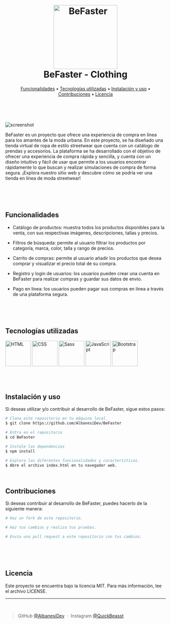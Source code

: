 
<h1 align="center">
  <br>
  <a href="http:/BeFasterOfficial.com"><img src="https://live.staticflickr.com/65535/52817582982_4ee5b52063_o.png" alt="BeFaster" width="200"></a>
  <br>
  BeFaster - Clothing
  <br>
</h1>

<p align="center">
  <a href="#Funcionalidades">Funcionalidades</a> •
  <a href="#Tecnologías-utilizadas">Tecnologías utilizadas</a> •
  <a href="#Instalación-y-uso">Instalación y uso</a> •
  <a href="#Contribuciones">Contribuciones</a> •
  <a href="#Licencia">Licencia</a>
</p>

<br>
<br>
<br>

![screenshot](https://live.staticflickr.com/65535/52817591637_2822d8ea4e_o.png)

BeFaster es un proyecto que ofrece una experiencia de compra en línea para los amantes de la moda urbana. En este proyecto, se ha diseñado una tienda virtual de ropa de estilo streetwear que cuenta con un catálogo de prendas y accesorios. La plataforma se ha desarrollado con el objetivo de ofrecer una experiencia de compra rápida y sencilla, y cuenta con un diseño intuitivo y fácil de usar que permite a los usuarios encontrar rápidamente lo que buscan y realizar simulaciones de compra de forma segura. ¡Explora nuestro sitio web y descubre cómo se podría ver una tienda en línea de moda streetwear!

<br>
<br>
<br>

## Funcionalidades

* Catálogo de productos: muestra todos los productos disponibles para la venta, con sus respectivas imágenes, descripciones, tallas y precios.

* Filtros de búsqueda: permite al usuario filtrar los productos por categoría, marca, color, talla y rango de precios.

* Carrito de compras: permite al usuario añadir los productos que desea comprar y visualizar el precio total de su compra.

* Registro y login de usuarios: los usuarios pueden crear una cuenta en BeFaster para realizar compras y guardar sus datos de envío.

* Pago en línea: los usuarios pueden pagar sus compras en línea a través de una plataforma segura.

<br>
<br>
<br>

## Tecnologías utilizadas
<div>
<img src="https://img.icons8.com/color/452/html-5--v1.png" alt="HTML" height="80"/>
<img src="https://img.icons8.com/color/452/css3.png" alt="CSS" height="80"/>
<img src="https://sass-lang.com/assets/img/logos/logo-b6e1ef6e.svg" alt="Sass" height="80"/>
<img src="https://img.icons8.com/color/452/javascript--v1.png" alt="JavaScript" height="80"/>
<img src="https://img.icons8.com/color/452/bootstrap.png" alt="Bootstrap" height="80"/>
</div>

<br>
<br>
<br>

## Instalación y uso

Si deseas utilizar y/o contribuir al desarrollo de BeFaster, sigue estos pasos:

```bash
# Clona este repositorio en tu máquina local.
$ git clone https://github.com/AlbanesiDev/BeFaster

# Entra en el repositorio
$ cd BeFaster

# Instale las dependencias
$ npm install

# Explora las diferentes funcionalidades y características.
$ Abre el archivo index.html en tu navegador web.
```

<br>

## Contribuciones
Si deseas contribuir al desarrollo de BeFaster, puedes hacerlo de la siguiente manera:

```bash
# Haz un fork de este repositorio.

# Haz tus cambios y realiza tus pruebas.

# Envía una pull request a este repositorio con tus cambios.
```

<br>
<br>
<br>

## Licencia
Este proyecto se encuentra bajo la licencia MIT. Para más información, lee el archivo LICENSE.

---

<br>

> GitHub [@AlbanesiDev](https://github.com/AlbanesiDev) &nbsp;&middot;&nbsp;
> Instagram [@QuickBeasst](https://instagram.com/quickbeasst)


